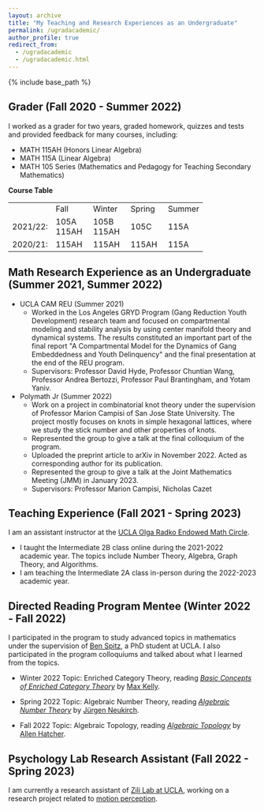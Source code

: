 ```yaml
---
layout: archive
title: "My Teaching and Research Experiences as an Undergraduate"
permalink: /ugradacademic/
author_profile: true
redirect_from:
  - /ugradacademic
  - /ugradacademic.html
---
```


{% include base_path %}

Grader (Fall 2020 - Summer 2022)
------
I worked as a grader for two years, graded homework, quizzes and tests and provided feedback for many courses, including:
* MATH 115AH (Honors Linear Algebra)
* MATH 115A (Linear Algebra)
* MATH 105 Series (Mathematics and Pedagogy for Teaching Secondary Mathematics)

<strong>Course Table</strong><BR>
 <table>
  <tr>
    <td style="width:70px"></td>
    <td style="width:60px">Fall</td>
    <td style="width:60px">Winter</td>
    <td style="width:60px">Spring</td>
    <td style="width:60px">Summer</td>
  </tr>
  <tr>
    <td>2021/22:</td>
    <td>105A<br>
      115AH
    </td>
    <td>105B<br>
    115AH
    </td>
    <td>105C</td>
    <td>115A</td>
  </tr>
 <tr>
    <td>2020/21:</td>
    <td>115AH</td>
    <td>115AH</td>
    <td>115AH</td>
    <td>115A</td>
   </tr>
 </table>

Math Research Experience as an Undergraduate (Summer 2021, Summer 2022)
------
* UCLA CAM REU (Summer 2021)
  * Worked in the Los Angeles GRYD Program (Gang Reduction Youth Development) research team and focused on compartmental modeling and stability analysis by using center manifold theory and dynamical systems. The results constituted an important part of the final report "A Compartmental Model for the Dynamics of Gang Embeddedness and Youth Delinquency" and the final presentation at the end of the REU program. 
  * Supervisors: Professor David Hyde, Professor Chuntian Wang, Professor Andrea Bertozzi, Professor Paul Brantingham, and Yotam Yaniv.
* Polymath Jr (Summer 2022)
  * Work on a project in combinatorial knot theory under the supervision of Professor Marion Campisi of San Jose State University. The project mostly focuses on knots in simple hexagonal lattices, where we study the stick number and other properties of knots.
  * Represented the group to give a talk at the final colloquium of the program.
  * Uploaded the preprint article to arXiv in November 2022. Acted as corresponding author for its publication. 
  * Represented the group to give a talk at the Joint Mathematics Meeting (JMM) in January 2023. 
  * Supervisors: Professor Marion Campisi, Nicholas Cazet

Teaching Experience (Fall 2021 - Spring 2023)
------
I am an assistant instructor at the [UCLA Olga Radko Endowed Math Circle](https://circles.math.ucla.edu/circles/). 
* I taught the Intermediate 2B class online during the 2021-2022 academic year. The topics include Number Theory, Algebra, Graph Theory, and Algorithms.
* I am teaching the Intermediate 2A class in-person during the 2022-2023 academic year. 


Directed Reading Program Mentee (Winter 2022 - Fall 2022)
------
I participated in the program to study advanced topics in mathematics under the supervision of [Ben Spitz](https://www.math.ucla.edu/~benspitz/), a PhD student at UCLA. I also participated in the program colloquiums and talked about what I learned from the topics.

* Winter 2022 Topic: Enriched Category Theory, reading [_Basic Concepts of Enriched Category Theory_](http://www.tac.mta.ca/tac/reprints/articles/10/tr10.pdf) by [Max Kelly](https://en.wikipedia.org/wiki/Max_Kelly). 

* Spring 2022 Topic: Algebraic Number Theory, reading [_Algebraic Number Theory_](http://www.math.toronto.edu/~ila/Neukirch_Algebraic_number_theory.pdf) by [Jürgen Neukirch](https://en.wikipedia.org/wiki/J%C3%BCrgen_Neukirch). 

* Fall 2022 Topic: Algebraic Topology, reading [_Algebraic Topology_](https://pi.math.cornell.edu/~hatcher/AT/ATpage.html) by [Allen Hatcher](https://en.wikipedia.org/wiki/Allen_Hatcher). 

Psychology Lab Research Assistant (Fall 2022 - Spring 2023)
------
I am currently a research assistant of [Zili Lab at UCLA](https://zililab.psych.ucla.edu/), working on a research project related to [motion perception](https://zililab.psych.ucla.edu/research/shape-from-motion/). 
